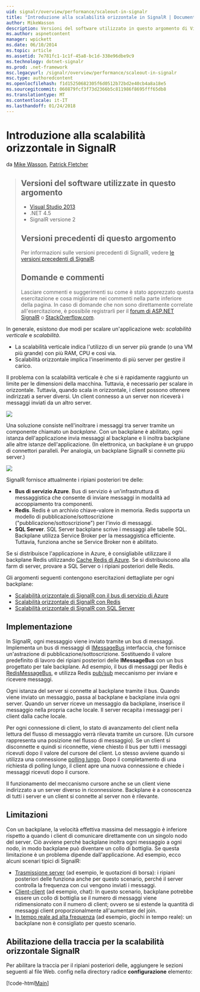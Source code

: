 ```yaml
---
uid: signalr/overview/performance/scaleout-in-signalr
title: "Introduzione alla scalabilità orizzontale in SignalR | Documenti Microsoft"
author: MikeWasson
description: Versioni del software utilizzato in questo argomento di Visual Studio 2013 .NET 4.5 SignalR le versioni precedenti di versione 2 di questo argomento per informazioni sulle versioni precedenti di...
ms.author: aspnetcontent
manager: wpickett
ms.date: 06/10/2014
ms.topic: article
ms.assetid: 7e781fc1-1c1f-45a8-bc1d-338e96dbe9c9
ms.technology: dotnet-signalr
ms.prod: .net-framework
msc.legacyurl: /signalr/overview/performance/scaleout-in-signalr
msc.type: authoredcontent
ms.openlocfilehash: f1d15250682305f6d0512b72bd2e40cb4a8a18e5
ms.sourcegitcommit: 060879fcf3f73d2366b5c811986f8695fff65db8
ms.translationtype: MT
ms.contentlocale: it-IT
ms.lasthandoff: 01/24/2018
---
```

<a name="introduction-to-scaleout-in-signalr"></a>Introduzione alla scalabilità orizzontale in SignalR
====================
da [Mike Wasson](https://github.com/MikeWasson), [Patrick Fletcher](https://github.com/pfletcher)

> ## <a name="software-versions-used-in-this-topic"></a>Versioni del software utilizzate in questo argomento
> 
> 
> - [Visual Studio 2013](https://www.microsoft.com/visualstudio/eng/2013-downloads)
> - .NET 4.5
> - SignalR versione 2
>   
> 
> 
> ## <a name="previous-versions-of-this-topic"></a>Versioni precedenti di questo argomento
> 
> Per informazioni sulle versioni precedenti di SignalR, vedere [le versioni precedenti di SignalR](../older-versions/index.md).
> 
> ## <a name="questions-and-comments"></a>Domande e commenti
> 
> Lasciare commenti e suggerimenti su come è stato apprezzato questa esercitazione e cosa migliorare nei commenti nella parte inferiore della pagina. In caso di domande che non sono direttamente correlate all'esercitazione, è possibile registrarli per il [forum di ASP.NET SignalR](https://forums.asp.net/1254.aspx/1?ASP+NET+SignalR) o [StackOverflow.com](http://stackoverflow.com/).


In generale, esistono due modi per scalare un'applicazione web: *scalabilità verticale* e *scalabilità*.

- La scalabilità verticale indica l'utilizzo di un server più grande (o una VM più grande) con più RAM, CPU e così via.
- Scalabilità orizzontale implica l'inserimento di più server per gestire il carico.

Il problema con la scalabilità verticale è che si è rapidamente raggiunto un limite per le dimensioni della macchina. Tuttavia, è necessario per scalare in orizzontale. Tuttavia, quando scala in orizzontale, i client possono ottenere indirizzati a server diversi. Un client connesso a un server non riceverà i messaggi inviati da un altro server.

![](scaleout-in-signalr/_static/image1.png)

Una soluzione consiste nell'inoltrare i messaggi tra server tramite un componente chiamato un *backplane*. Con un backplane è abilitato, ogni istanza dell'applicazione invia messaggi al backplane e li inoltra backplane alle altre istanze dell'applicazione. (In elettronica, un backplane è un gruppo di connettori paralleli. Per analogia, un backplane SignalR si connette più server.)

![](scaleout-in-signalr/_static/image2.png)

SignalR fornisce attualmente i ripiani posteriori tre delle:

- **Bus di servizio Azure**. Bus di servizio è un'infrastruttura di messaggistica che consente di inviare messaggi in modalità ad accoppiamento tra componenti.
- **Redis**. Redis è un archivio chiave-valore in memoria. Redis supporta un modello di pubblicazione/sottoscrizione ("pubblicazione/sottoscrizione") per l'invio di messaggi.
- **SQL Server**. SQL Server backplane scrive i messaggi alle tabelle SQL. Backplane utilizza Service Broker per la messaggistica efficiente. Tuttavia, funziona anche se Service Broker non è abilitato.

Se si distribuisce l'applicazione in Azure, è consigliabile utilizzare il backplane Redis utilizzando [Cache Redis di Azure](https://azure.microsoft.com/services/cache/). Se si distribuiscono alla farm di server, provare a SQL Server o i ripiani posteriori delle Redis.

Gli argomenti seguenti contengono esercitazioni dettagliate per ogni backplane:

- [Scalabilità orizzontale di SignalR con il bus di servizio di Azure](scaleout-with-windows-azure-service-bus.md)
- [Scalabilità orizzontale di SignalR con Redis](scaleout-with-redis.md)
- [Scalabilità orizzontale di SignalR con SQL Server](scaleout-with-sql-server.md)

## <a name="implementation"></a>Implementazione

In SignalR, ogni messaggio viene inviato tramite un bus di messaggi. Implementa un bus di messaggi di [IMessageBus](https://msdn.microsoft.com/library/microsoft.aspnet.signalr.messaging.imessagebus(v=vs.100).aspx) interfaccia, che fornisce un'astrazione di pubblicazione/sottoscrizione. Sostituendo il valore predefinito di lavoro dei ripiani posteriori delle **IMessageBus** con un bus progettato per tale backplane. Ad esempio, il bus di messaggi per Redis è [RedisMessageBus](https://msdn.microsoft.com/library/microsoft.aspnet.signalr.redis.redismessagebus(v=vs.100).aspx), e utilizza Redis [pub/sub](http://redis.io/topics/pubsub) meccanismo per inviare e ricevere messaggi.

Ogni istanza del server si connette al backplane tramite il bus. Quando viene inviato un messaggio, passa al backplane e backplane invia ogni server. Quando un server riceve un messaggio da backplane, inserisce il messaggio nella propria cache locale. Il server recapita i messaggi per i client dalla cache locale.

Per ogni connessione di client, lo stato di avanzamento del client nella lettura del flusso di messaggio verrà rilevata tramite un cursore. (Un cursore rappresenta una posizione nel flusso di messaggio). Se un client si disconnette e quindi si riconnette, viene chiesto il bus per tutti i messaggi ricevuti dopo il valore del cursore del client. Lo stesso avviene quando si utilizza una connessione [polling lungo](../getting-started/introduction-to-signalr.md#transports). Dopo il completamento di una richiesta di polling lungo, il client apre una nuova connessione e chiede i messaggi ricevuti dopo il cursore.

Il funzionamento del meccanismo cursore anche se un client viene indirizzato a un server diverso in riconnessione. Backplane è a conoscenza di tutti i server e un client si connette al server non è rilevante.

## <a name="limitations"></a>Limitazioni

Con un backplane, la velocità effettiva massima del messaggio è inferiore rispetto a quando i client di comunicare direttamente con un singolo nodo del server. Ciò avviene perché backplane inoltra ogni messaggio a ogni nodo, in modo backplane può diventare un collo di bottiglia. Se questa limitazione è un problema dipende dall'applicazione. Ad esempio, ecco alcuni scenari tipici di SignalR:

- [Trasmissione server](../getting-started/tutorial-server-broadcast-with-signalr.md) (ad esempio, le quotazioni di borsa): i ripiani posteriori delle funziona anche per questo scenario, perché il server controlla la frequenza con cui vengono inviati i messaggi.
- [Client-client](../getting-started/tutorial-getting-started-with-signalr.md) (ad esempio, chat): In questo scenario, backplane potrebbe essere un collo di bottiglia se il numero di messaggi viene ridimensionato con il numero di client; ovvero se si estende la quantità di messaggi client proporzionalmente all'aumentare del join.
- [In tempo reale ad alta frequenza](../getting-started/tutorial-high-frequency-realtime-with-signalr.md) (ad esempio, giochi in tempo reale): un backplane non è consigliato per questo scenario.

## <a name="enabling-tracing-for-signalr-scaleout"></a>Abilitazione della traccia per la scalabilità orizzontale SignalR

Per abilitare la traccia per il ripiani posteriori delle, aggiungere le sezioni seguenti al file Web. config nella directory radice **configurazione** elemento:

[!code-html[Main](scaleout-in-signalr/samples/sample1.html)]
